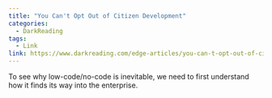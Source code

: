 ```yaml
---
title: "You Can't Opt Out of Citizen Development"
categories:
  - DarkReading
tags:
  - Link
link: https://www.darkreading.com/edge-articles/you-can-t-opt-out-of-citizen-development
---
```

  
To see why low-code/no-code is inevitable, we need to first understand how it finds its way into the enterprise.
